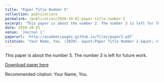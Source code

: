 ```yaml
---
title: "Paper Title Number 5"
collection: publications
permalink: /publication/2020-10-01-paper-title-number-5
excerpt: 'This paper is about the number 2. The number 3 is left for future work.'
date: 2020-10-01
venue: 'Journal 1'
paperurl: 'http://academicpages.github.io/files/paper2.pdf'
citation: 'Your Name, You. (2020). &quot;Paper Title Number 2.&quot; <i>Journal 1</i>. 1(2).'
---
```

This paper is about the number 5. The number 3 is left for future work.

[Download paper here](http://academicpages.github.io/files/paper2.pdf)

Recommended citation: Your Name, You. 
